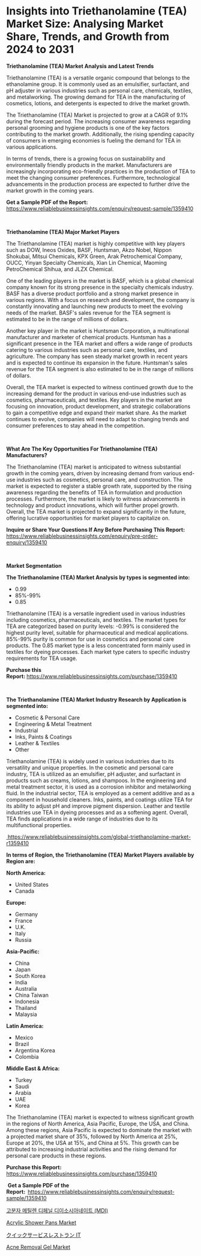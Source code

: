 <p><h1>Insights into Triethanolamine (TEA) Market Size: Analysing Market Share, Trends, and Growth from 2024 to 2031</h1></p><p><strong>Triethanolamine (TEA) Market Analysis and Latest Trends</strong></p>
<p><p>Triethanolamine (TEA) is a versatile organic compound that belongs to the ethanolamine group. It is commonly used as an emulsifier, surfactant, and pH adjuster in various industries such as personal care, chemicals, textiles, and metalworking. The growing demand for TEA in the manufacturing of cosmetics, lotions, and detergents is expected to drive the market growth.</p><p>The Triethanolamine (TEA) Market is projected to grow at a CAGR of 9.1% during the forecast period. The increasing consumer awareness regarding personal grooming and hygiene products is one of the key factors contributing to the market growth. Additionally, the rising spending capacity of consumers in emerging economies is fueling the demand for TEA in various applications.</p><p>In terms of trends, there is a growing focus on sustainability and environmentally friendly products in the market. Manufacturers are increasingly incorporating eco-friendly practices in the production of TEA to meet the changing consumer preferences. Furthermore, technological advancements in the production process are expected to further drive the market growth in the coming years.</p></p>
<p><strong>Get a Sample PDF of the Report:&nbsp;</strong> <a href="https://www.reliablebusinessinsights.com/enquiry/request-sample/1359410">https://www.reliablebusinessinsights.com/enquiry/request-sample/1359410</a></p>
<p>&nbsp;</p>
<p><strong>Triethanolamine (TEA) Major Market Players</strong></p>
<p><p>The Triethanolamine (TEA) market is highly competitive with key players such as DOW, Ineos Oxides, BASF, Huntsman, Akzo Nobel, Nippon Shokubai, Mitsui Chemicals, KPX Green, Arak Petrochemical Company, OUCC, Yinyan Specialty Chemicals, Xian Lin Chemical, Maoming PetroChemical Shihua, and JLZX Chemical.</p><p>One of the leading players in the market is BASF, which is a global chemical company known for its strong presence in the specialty chemicals industry. BASF has a diverse product portfolio and a strong market presence in various regions. With a focus on research and development, the company is constantly innovating and launching new products to meet the evolving needs of the market. BASF's sales revenue for the TEA segment is estimated to be in the range of millions of dollars.</p><p>Another key player in the market is Huntsman Corporation, a multinational manufacturer and marketer of chemical products. Huntsman has a significant presence in the TEA market and offers a wide range of products catering to various industries such as personal care, textiles, and agriculture. The company has seen steady market growth in recent years and is expected to continue its expansion in the future. Huntsman's sales revenue for the TEA segment is also estimated to be in the range of millions of dollars.</p><p>Overall, the TEA market is expected to witness continued growth due to the increasing demand for the product in various end-use industries such as cosmetics, pharmaceuticals, and textiles. Key players in the market are focusing on innovation, product development, and strategic collaborations to gain a competitive edge and expand their market share. As the market continues to evolve, companies will need to adapt to changing trends and consumer preferences to stay ahead in the competition.</p></p>
<p>&nbsp;</p>
<p><strong>What Are The Key Opportunities For Triethanolamine (TEA) Manufacturers?</strong></p>
<p><p>The Triethanolamine (TEA) market is anticipated to witness substantial growth in the coming years, driven by increasing demand from various end-use industries such as cosmetics, personal care, and construction. The market is expected to register a stable growth rate, supported by the rising awareness regarding the benefits of TEA in formulation and production processes. Furthermore, the market is likely to witness advancements in technology and product innovations, which will further propel growth. Overall, the TEA market is projected to expand significantly in the future, offering lucrative opportunities for market players to capitalize on.</p></p>
<p><strong>Inquire or Share Your Questions If Any Before Purchasing This Report:</strong> <a href="https://www.reliablebusinessinsights.com/enquiry/pre-order-enquiry/1359410">https://www.reliablebusinessinsights.com/enquiry/pre-order-enquiry/1359410</a></p>
<p>&nbsp;</p>
<p><strong>Market Segmentation</strong></p>
<p><strong>The Triethanolamine (TEA) Market Analysis by types is segmented into:</strong></p>
<p><ul><li>0.99</li><li>85%-99%</li><li>0.85</li></ul></p>
<p><p>Triethanolamine (TEA) is a versatile ingredient used in various industries including cosmetics, pharmaceuticals, and textiles. The market types for TEA are categorized based on purity levels: -0.99% is considered the highest purity level, suitable for pharmaceutical and medical applications. 85%-99% purity is common for use in cosmetics and personal care products. The 0.85 market type is a less concentrated form mainly used in textiles for dyeing processes. Each market type caters to specific industry requirements for TEA usage.</p></p>
<p><strong>Purchase this Report:&nbsp;</strong><a href="https://www.reliablebusinessinsights.com/purchase/1359410">https://www.reliablebusinessinsights.com/purchase/1359410</a></p>
<p>&nbsp;</p>
<p><strong>The Triethanolamine (TEA) Market Industry Research by Application is segmented into:</strong></p>
<p><ul><li>Cosmetic & Personal Care</li><li>Engineering & Metal Treatment</li><li>Industrial</li><li>Inks, Paints & Coatings</li><li>Leather & Textiles</li><li>Other</li></ul></p>
<p><p>Triethanolamine (TEA) is widely used in various industries due to its versatility and unique properties. In the cosmetic and personal care industry, TEA is utilized as an emulsifier, pH adjuster, and surfactant in products such as creams, lotions, and shampoos. In the engineering and metal treatment sector, it is used as a corrosion inhibitor and metalworking fluid. In the industrial sector, TEA is employed as a cement additive and as a component in household cleaners. Inks, paints, and coatings utilize TEA for its ability to adjust pH and improve pigment dispersion. Leather and textile industries use TEA in dyeing processes and as a softening agent. Overall, TEA finds applications in a wide range of industries due to its multifunctional properties.</p></p>
<p><a href="https://www.reliablebusinessinsights.com/global-triethanolamine-market-r1359410">&nbsp;https://www.reliablebusinessinsights.com/global-triethanolamine-market-r1359410</a></p>
<p><strong>In terms of Region, the Triethanolamine (TEA) Market Players available by Region are:</strong></p>
<p>
    <p> <strong> North America: </strong>
        <ul>
            <li>United States</li>
            <li>Canada</li>
        </ul>
        </p> 
    <p> <strong> Europe: </strong>
        <ul>
            <li>Germany</li>
            <li>France</li>
            <li>U.K.</li>
            <li>Italy</li>
            <li>Russia</li>
        </ul>
        </p> 
    <p> <strong> Asia-Pacific: </strong>
        <ul>
            <li>China</li>
            <li>Japan</li>
            <li>South Korea</li>
            <li>India</li>
            <li>Australia</li>
            <li>China Taiwan</li>
            <li>Indonesia</li>
            <li>Thailand</li>
            <li>Malaysia</li>
        </ul>
        </p> 
    <p> <strong> Latin America: </strong>
        <ul>
            <li>Mexico</li>
            <li>Brazil</li>
            <li>Argentina Korea</li>
            <li>Colombia</li>
        </ul>
        </p> 
    <p> <strong> Middle East & Africa: </strong>
        <ul>
            <li>Turkey</li>
            <li>Saudi</li>
            <li>Arabia</li>
            <li>UAE</li>
            <li>Korea</li>
        </ul>
    </p>
    </p>
<p><p>The Triethanolamine (TEA) market is expected to witness significant growth in the regions of North America, Asia Pacific, Europe, the USA, and China. Among these regions, Asia Pacific is expected to dominate the market with a projected market share of 35%, followed by North America at 25%, Europe at 20%, the USA at 15%, and China at 5%. This growth can be attributed to increasing industrial activities and the rising demand for personal care products in these regions.</p></p>
<p><strong>Purchase this Report: </strong><a href="https://www.reliablebusinessinsights.com/purchase/1359410">https://www.reliablebusinessinsights.com/purchase/1359410</a></p>
<p>&nbsp;<strong>Get a Sample PDF of the Report:&nbsp;&nbsp;</strong><a href="https://www.reliablebusinessinsights.com/enquiry/request-sample/1359410">https://www.reliablebusinessinsights.com/enquiry/request-sample/1359410</a></p>
<p><strong></strong></p>
<p><p><a href="https://medium.com/@fredajerde/%ED%8F%B4%EB%A6%AC%EB%A8%B8-%EB%A9%94%ED%8B%B8%EB%A0%8C-%EB%94%94%ED%8E%98%EB%8B%90%EB%94%94%EC%9D%B4%EC%86%8C%EC%8B%9C%EC%95%84%EB%84%A4%EC%9D%B4%ED%8A%B8-mdi-%EC%8B%9C%EC%9E%A5-%EB%B6%84%EC%84%9D-%EA%B8%80%EB%A1%9C%EB%B2%8C-%EC%82%B0%EC%97%85-%EC%A0%84%EB%A7%9D-%EB%B0%8F-%EC%98%88%EC%B8%A1-2024%EB%85%84%EB%B6%80%ED%84%B0-2031%EB%85%84-99ed33d29a19">고분자 메틸렌 디페닐 디이소시아네이트 (MDI)</a></p><p><a href="https://www.linkedin.com/pulse/acrylic-shower-pansnbspmarket-focuses-market-share-size-k8aic">Acrylic Shower Pans Market</a></p><p><a href="https://medium.com/@lorrainethompson10/%E3%82%AF%E3%82%A4%E3%83%83%E3%82%AF%E3%82%B5%E3%83%BC%E3%83%93%E3%82%B9%E3%83%AC%E3%82%B9%E3%83%88%E3%83%A9%E3%83%B3it%E5%B8%82%E5%A0%B4%E3%81%AE%E3%82%A4%E3%83%B3%E3%82%B5%E3%82%A4%E3%83%88-%E5%B8%82%E5%A0%B4%E5%8B%95%E5%90%91-%E6%88%90%E9%95%B7-2024%E5%B9%B4%E3%81%8B%E3%82%892031%E5%B9%B4%E3%81%BE%E3%81%A7%E3%81%AE%E4%BA%88%E6%B8%AC-82b2b880d892">クイックサービスレストラン IT</a></p><p><a href="https://www.linkedin.com/pulse/acne-removal-gel-market-analysis-sze-forecasted-period-ve7uc">Acne Removal Gel Market</a></p></p>